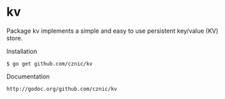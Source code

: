 kv
==

Package kv implements a simple and easy to use persistent key/value (KV) store.

Installation

    $ go get github.com/cznic/kv

Documentation

	http://godoc.org/github.com/cznic/kv
